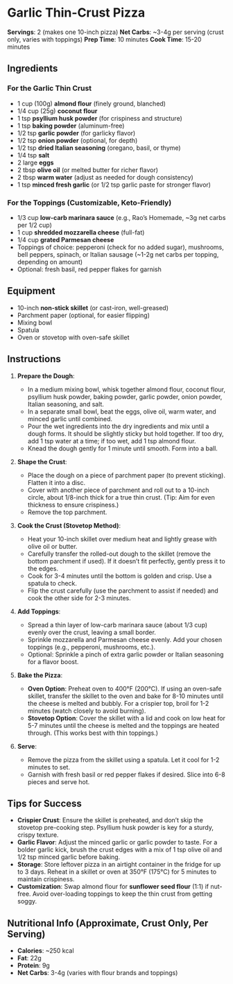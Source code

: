 # Garlic Thin-Crust Pizza

**Servings**: 2 (makes one 10-inch pizza)
**Net Carbs**: ~3-4g per serving (crust only, varies with toppings)
**Prep Time**: 10 minutes
**Cook Time**: 15-20 minutes

## Ingredients

### For the Garlic Thin Crust
- 1 cup (100g) **almond flour** (finely ground, blanched)
- 1/4 cup (25g) **coconut flour**
- 1 tsp **psyllium husk powder** (for crispiness and structure)
- 1 tsp **baking powder** (aluminum-free)
- 1/2 tsp **garlic powder** (for garlicky flavor)
- 1/2 tsp **onion powder** (optional, for depth)
- 1/2 tsp **dried Italian seasoning** (oregano, basil, or thyme)
- 1/4 tsp **salt**
- 2 large **eggs**
- 2 tbsp **olive oil** (or melted butter for richer flavor)
- 2 tbsp **warm water** (adjust as needed for dough consistency)
- 1 tsp **minced fresh garlic** (or 1/2 tsp garlic paste for stronger flavor)

### For the Toppings (Customizable, Keto-Friendly)
- 1/3 cup **low-carb marinara sauce** (e.g., Rao’s Homemade, ~3g net carbs per 1/2 cup)
- 1 cup **shredded mozzarella cheese** (full-fat)
- 1/4 cup **grated Parmesan cheese**
- Toppings of choice: pepperoni (check for no added sugar), mushrooms, bell peppers, spinach, or Italian sausage (~1-2g net carbs per topping, depending on amount)
- Optional: fresh basil, red pepper flakes for garnish

## Equipment
- 10-inch **non-stick skillet** (or cast-iron, well-greased)
- Parchment paper (optional, for easier flipping)
- Mixing bowl
- Spatula
- Oven or stovetop with oven-safe skillet

## Instructions

1. **Prepare the Dough**:
   - In a medium mixing bowl, whisk together almond flour, coconut flour, psyllium husk powder, baking powder, garlic powder, onion powder, Italian seasoning, and salt.
   - In a separate small bowl, beat the eggs, olive oil, warm water, and minced garlic until combined.
   - Pour the wet ingredients into the dry ingredients and mix until a dough forms. It should be slightly sticky but hold together. If too dry, add 1 tsp water at a time; if too wet, add 1 tsp almond flour.
   - Knead the dough gently for 1 minute until smooth. Form into a ball.

2. **Shape the Crust**:
   - Place the dough on a piece of parchment paper (to prevent sticking). Flatten it into a disc.
   - Cover with another piece of parchment and roll out to a 10-inch circle, about 1/8-inch thick for a true thin crust. (Tip: Aim for even thickness to ensure crispiness.)
   - Remove the top parchment.

3. **Cook the Crust (Stovetop Method)**:
   - Heat your 10-inch skillet over medium heat and lightly grease with olive oil or butter.
   - Carefully transfer the rolled-out dough to the skillet (remove the bottom parchment if used). If it doesn’t fit perfectly, gently press it to the edges.
   - Cook for 3-4 minutes until the bottom is golden and crisp. Use a spatula to check.
   - Flip the crust carefully (use the parchment to assist if needed) and cook the other side for 2-3 minutes.

4. **Add Toppings**:
   - Spread a thin layer of low-carb marinara sauce (about 1/3 cup) evenly over the crust, leaving a small border.
   - Sprinkle mozzarella and Parmesan cheese evenly. Add your chosen toppings (e.g., pepperoni, mushrooms, etc.).
   - Optional: Sprinkle a pinch of extra garlic powder or Italian seasoning for a flavor boost.

5. **Bake the Pizza**:
   - **Oven Option**: Preheat oven to 400°F (200°C). If using an oven-safe skillet, transfer the skillet to the oven and bake for 8-10 minutes until the cheese is melted and bubbly. For a crispier top, broil for 1-2 minutes (watch closely to avoid burning).
   - **Stovetop Option**: Cover the skillet with a lid and cook on low heat for 5-7 minutes until the cheese is melted and the toppings are heated through. (This works best with thin toppings.)

6. **Serve**:
   - Remove the pizza from the skillet using a spatula. Let it cool for 1-2 minutes to set.
   - Garnish with fresh basil or red pepper flakes if desired. Slice into 6-8 pieces and serve hot.

## Tips for Success
- **Crispier Crust**: Ensure the skillet is preheated, and don’t skip the stovetop pre-cooking step. Psyllium husk powder is key for a sturdy, crispy texture.
- **Garlic Flavor**: Adjust the minced garlic or garlic powder to taste. For a bolder garlic kick, brush the crust edges with a mix of 1 tsp olive oil and 1/2 tsp minced garlic before baking.
- **Storage**: Store leftover pizza in an airtight container in the fridge for up to 3 days. Reheat in a skillet or oven at 350°F (175°C) for 5 minutes to maintain crispiness.
- **Customization**: Swap almond flour for **sunflower seed flour** (1:1) if nut-free. Avoid over-loading toppings to keep the thin crust from getting soggy.

## Nutritional Info (Approximate, Crust Only, Per Serving)
- **Calories**: ~250 kcal
- **Fat**: 22g
- **Protein**: 9g
- **Net Carbs**: 3-4g (varies with flour brands and toppings)
